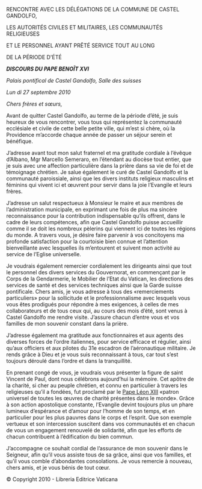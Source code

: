 RENCONTRE AVEC LES DÉLÉGATIONS DE LA COMMUNE DE CASTEL GANDOLFO,

LES AUTORITÉS CIVILES ET MILITAIRES, LES COMMUNAUTÉS RELIGIEUSES

ET LE PERSONNEL AYANT PRÊTÉ SERVICE TOUT AU LONG

DE LA PÉRIODE D'ÉTÉ

***DISCOURS DU PAPE BENOÎT XVI***

*Palais pontifical de Castel Gandolfo, Salle des suisses*

*Lun* *di 27 septembre 2010*

*Chers frères et sœurs,*

Avant de quitter Castel Gandolfo, au terme de la période d’été, je suis heureux de vous rencontrer, vous tous qui représentez la communauté ecclésiale et civile de cette belle petite ville, qui m’est si chère, où la Providence m’accorde chaque année de passer un séjour serein et bénéfique.

J’adresse avant tout mon salut fraternel et ma gratitude cordiale à l’évêque d’Albano, Mgr Marcello Semeraro, en l’étendant au diocèse tout entier, que je suis avec une affection particulière dans la prière dans sa vie de foi et de témoignage chrétien. Je salue également le curé de Castel Gandolfo et la communauté paroissiale, ainsi que les divers instituts religieux masculins et féminins qui vivent ici et œuvrent pour servir dans la joie l’Evangile et leurs frères.

J’adresse un salut respectueux à Monsieur le maire et aux membres de l’administration municipale, en exprimant une fois de plus ma sincère reconnaissance pour la contribution indispensable qu’ils offrent, dans le cadre de leurs compétences, afin que Castel Gandolfo puisse accueillir comme il se doit les nombreux pèlerins qui viennent ici de toutes les régions du monde. A travers vous, je désire faire parvenir à vos concitoyens ma profonde satisfaction pour la courtoisie bien connue et l’attention bienveillante avec lesquelles ils m’entourent et suivent mon activité au service de l’Eglise universelle.

Je voudrais également remercier cordialement les dirigeants ainsi que tout le personnel des divers services du Gouvernorat, en commençant par le Corps de la Gendarmerie, le Mobilier de l’Etat du Vatican, les directions des services de santé et des services techniques ainsi que la Garde suisse pontificale. Chers amis, je vous adresse à tous des «remerciements particuliers» pour la sollicitude et le professionnalisme avec lesquels vous vous êtes prodigués pour répondre à mes exigences, à celles de mes collaborateurs et de tous ceux qui, au cours des mois d’été, sont venus à Castel Gandolfo me rendre visite. J’assure chacun d’entre vous et vos familles de mon souvenir constant dans la prière.

J’adresse également ma gratitude aux fonctionnaires et aux agents des diverses forces de l’ordre italiennes, pour service efficace et régulier, ainsi qu’aux officiers et aux pilotes du 31e escadron de l’aéronautique militaire. Je rends grâce à Dieu et je vous suis reconnaissant à tous, car tout s’est toujours déroulé dans l’ordre et dans la tranquillité.

En prenant congé de vous, je voudrais vous présenter la figure de saint Vincent de Paul, dont nous célébrons aujourd’hui la mémoire. Cet apôtre de la charité, si cher au peuple chrétien, et connu en particulier à travers les religieuses qu’il a fondées, fut proclamé par le [Pape Léon XIII](/content/leo-xiii/fr.html) «patron universel de toutes les œuvres de charité présentes dans le monde». Grâce à son action apostolique constante, l’Evangile devint toujours plus un phare lumineux d’espérance et d’amour pour l’homme de son temps, et en particulier pour les plus pauvres dans le corps et l’esprit. Que son exemple vertueux et son intercession suscitent dans vos communautés et en chacun de vous un engagement renouvelé de solidarité, afin que les efforts de chacun contribuent à l’édification du bien commun.

J’accompagne ce souhait cordial de l’assurance de mon souvenir dans le Seigneur, afin qu’il vous assiste tous de sa grâce, ainsi que vos familles, et qu’il vous comble d’abondantes consolations. Je vous remercie à nouveau, chers amis, et je vous bénis de tout cœur.

© Copyright 2010 - Libreria Editrice Vaticana